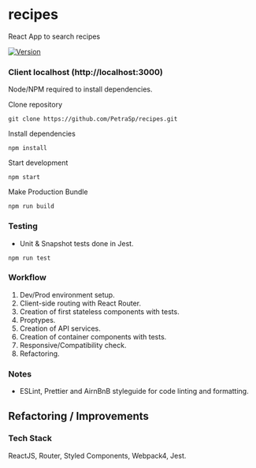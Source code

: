 # recipes
React App to search recipes

[![Version](https://img.shields.io/github/package-json/v/PetraSp/recipes/master?label=version)](https://github.com/PetraSp/recipes)

### Client localhost (http://localhost:3000)
Node/NPM required to install dependencies.

Clone repository
``` shell
git clone https://github.com/PetraSp/recipes.git
```

Install dependencies
``` shell
npm install
```

Start development
``` shell
npm start
```

Make Production Bundle
``` shell
npm run build
```

### Testing

* Unit & Snapshot tests done in Jest. 

``` shell
npm run test
```

### Workflow

1) Dev/Prod environment setup.
2) Client-side routing with React Router.
3) Creation of first stateless components with tests.
4) Proptypes.
5) Creation of API services.
6) Creation of container components with tests.
7) Responsive/Compatibility check.
8) Refactoring.

### Notes

* ESLint, Prettier and AirnBnB styleguide for code linting and formatting.


## Refactoring / Improvements



### Tech Stack
ReactJS, Router, Styled Components, Webpack4, Jest.
